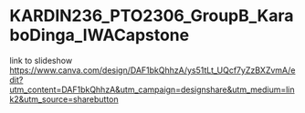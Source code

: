 # KARDIN236_PTO2306_GroupB_KaraboDinga_IWACapstone

link to slideshow https://www.canva.com/design/DAF1bkQhhzA/ys51tLt_UQcf7yZzBXZvmA/edit?utm_content=DAF1bkQhhzA&utm_campaign=designshare&utm_medium=link2&utm_source=sharebutton